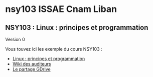 nsy103 ISSAE Cnam Liban
======

NSY103 : Linux : principes et programmation
----

Version 0


Vous touvez ici les exemple du cours NSY103 : 

 * [Linux : principes et programmation](http://cours.cofares.net/cours-du-cnam/nsy103)
 * [Wiki des auditeurs](http://wiki.cofares.net)
 * [Le partage GDrive](https://drive.google.com/open?id=0B58w4Ko5sC4seGZ4RW5tU3BhTjg)
